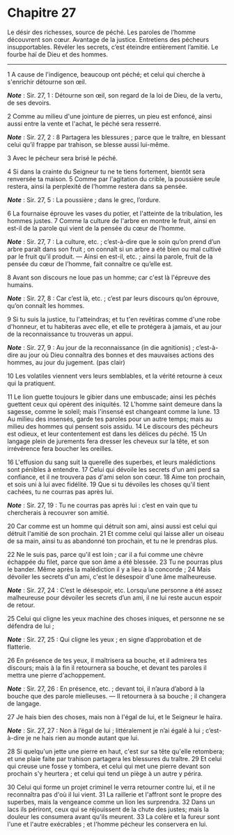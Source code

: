 # Chapitre 27

Le désir des richesses, source de péché.
Les paroles de l’homme découvrent son cœur.
Avantage de la justice.
Entretiens des pécheurs insupportables.
Révéler les secrets, c’est éteindre entièrement l’amitié.
Le fourbe haï de Dieu et des hommes.

***

1 A cause de l'indigence, beaucoup ont péché; et celui qui cherche à s'enrichir détourne son œil.

***Note*** :  Sir. 27, 1 : Détourne son œil, son regard de la loi de Dieu, de la vertu, de ses devoirs.

2 Comme au milieu d'une jointure de pierres, un pieu est enfoncé, ainsi aussi entre la vente et l'achat, le péché sera resserré.

***Note*** :  Sir. 27, 2 : 8 Partagera les blessures ; parce que le traître, en blessant celui qu’il frappe par trahison, se blesse aussi lui-même.

3 Avec le pécheur sera brisé le péché.


4 Si dans la crainte du Seigneur tu ne te tiens fortement, bientôt sera renversée ta maison. 5 Comme par l'agitation du crible, la poussière seule restera, ainsi la perplexité de l'homme restera dans sa pensée.

***Note*** :  Sir. 27, 5 : La poussière ; dans le grec, l’ordure.

6 La fournaise éprouve les vases du potier, et l'atteinte de la tribulation, les hommes justes. 7 Comme la culture de l'arbre en montre le fruit, ainsi en est-il de la parole qui vient de la pensée du cœur de l'homme.

***Note*** :  Sir. 27, 7 : La culture, etc. ; c’est-à-dire que le soin qu’on prend d’un arbre paraît dans son fruit ; on connaît si un arbre a été bien ou mal cultivé par le fruit qu’il produit. ― Ainsi en est-il, etc. ; ainsi la parole, fruit de la pensée du cœur de l’homme, fait connaître ce qu’elle est.


8 Avant son discours ne loue pas un homme; car c'est là l'épreuve des humains.

***Note*** :  Sir. 27, 8 : Car c’est là, etc. ; c’est par leurs discours qu’on éprouve, qu’on connaît les hommes.

9 Si tu suis la justice, tu l'atteindras; et tu t'en revêtiras comme d'une robe d'honneur, et tu habiteras avec elle, et elle te protégera à jamais, et au jour de la reconnaissance tu trouveras un appui.

***Note*** :  Sir. 27, 9 : Au jour de la reconnaissance (in die agnitionis) ; c’est-à-dire au jour où Dieu connaîtra des bonnes et des mauvaises actions des hommes, au jour du jugement. (pas clair)

10 Les volatiles viennent vers leurs semblables, et la vérité retourne à ceux qui la pratiquent.


11 Le lion guette toujours le gibier dans une embuscade; ainsi les péchés guettent ceux qui opèrent des iniquités. 12 L'homme saint demeure dans la sagesse, comme le soleil; mais l'insensé est changeant comme la lune. 13 Au milieu des insensés, garde tes paroles pour un autre temps; mais au milieu des hommes qui pensent sois assidu. 14 Le discours des pécheurs est odieux, et leur contentement est dans les délices du péché. 15 Un langage plein de jurements fera dresser les cheveux sur la tête, et son irrévérence fera boucher les oreilles.


16 L'effusion du sang suit la querelle des superbes, et leurs malédictions sont pénibles à entendre. 17 Celui qui dévoile les secrets d'un ami perd sa confiance, et il ne trouvera pas d'ami selon son cœur. 18 Aime ton prochain, et sois uni à lui avec fidélité. 19 Que si tu dévoiles les choses qu'il tient cachées, tu ne courras pas après lui.

***Note*** :  Sir. 27, 19 : Tu ne courras pas après lui : c’est en vain que tu chercherais à recouvrer son amitié.

20 Car comme est un homme qui détruit son ami, ainsi aussi est celui qui détruit l'amitié de son prochain. 21 Et comme celui qui laisse aller un oiseau de sa main, ainsi tu as abandonné ton prochain, et tu ne le prendras plus.


22 Ne le suis pas, parce qu'il est loin ; car il a fui comme une chèvre échappée du filet, parce que son âme a été blessée. 23 Tu ne pourras plus le bander. Même après la malédiction il y a lieu à la concorde ; 24 Mais dévoiler les secrets d'un ami, c'est le désespoir d'une âme malheureuse.

***Note*** :  Sir. 27, 24 : C’est le désespoir, etc. Lorsqu’une personne a été assez malheureuse pour dévoiler les secrets d’un ami, il ne lui reste aucun espoir de retour.


25 Celui qui cligne les yeux machine des choses iniques, et personne ne se défendra de lui ;

***Note*** :  Sir. 27, 25 : Qui cligne les yeux ; en signe d’approbation et de flatterie.

26 En présence de tes yeux, il maîtrisera sa bouche, et il admirera tes discours; mais à la fin il retournera sa bouche, et devant tes paroles il mettra une pierre d'achoppement.

***Note*** :  Sir. 27, 26 : En présence, etc. ; devant toi, il n’aura d’abord à la bouche que des parole mielleuses. ― Il retournera à sa bouche ; il changera de langage.

27 Je hais bien des choses, mais non à l'égal de lui, et le Seigneur le haïra.

***Note*** :  Sir. 27, 27 : Non à l’égal de lui ; littéralement je n’ai égalé à lui ; c’est-à-dire je ne hais rien au monde autant que lui.

28 Si quelqu'un jette une pierre en haut, c'est sur sa tête qu'elle retombera; et une plaie faite par trahison partagera les blessures du traître. 29 Et celui qui creuse une fosse y tombera, et celui qui met une pierre devant son prochain s'y heurtera ; et celui qui tend un piège à un autre y périra.


30 Celui qui forme un projet criminel le verra retourner contre lui, et il ne reconnaîtra pas d'où il lui vient. 31 La raillerie et l'affront sont le propre des superbes, mais la vengeance comme un lion les surprendra. 32 Dans un lacs ils périront, ceux qui se réjouissent de la chute des justes; mais la douleur les consumera avant qu'ils meurent. 33 La colère et la fureur sont l'une et l'autre exécrables ; et l'homme pécheur les conservera en lui.

